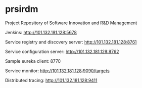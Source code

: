 # prsirdm
Project Repository of Software Innovation and R&amp;D Management

Jenkins: <http://101.132.181.128:5678>

Service registry and discovery server: <http://101.132.181.128:8761>

Service configuration server: <http://101.132.181.128:8762>

Sample eureka client: 8770

Service monitor: <http://101.132.181.128:9090/targets>

Distributed tracing: <http://101.132.181.128:9411>